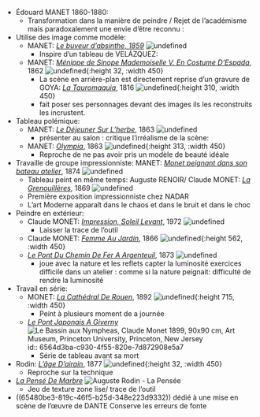 - Édouard MANET 1860-1880:
	- Transformation dans la manière de peindre / Rejet de l’académisme mais paradoxalement une envie d’être reconnu :
- Utilise des image comme modèle:
	- MANET: [*Le buveur d’absinthe, 1859*](https://fr.wikipedia.org/wiki/Le_Buveur_d%27absinthe) ![undefined](https://upload.wikimedia.org/wikipedia/commons/thumb/9/96/Edouard_Manet_001.jpg/800px-Edouard_Manet_001.jpg)
		- Inspire d’un tableau de VELÁZQUEZ:
	- MANET: [*Ménippe de Sinope Mademoiselle V. En Costume D’Espada*](https://fr.wikipedia.org/wiki/Mlle_V._en_costume_d%27espada), 1862 ![undefined](https://upload.wikimedia.org/wikipedia/commons/thumb/6/6d/Mademoiselle_V._._._in_the_Costume_of_an_Espada_MET_DT859.jpg/800px-Mademoiselle_V._._._in_the_Costume_of_an_Espada_MET_DT859.jpg){:height 32, :width 450}
		- La scène en arrière-plan est directement reprise d’un gravure de GOYA: [*La Tauromaquia*](https://fr.wikipedia.org/wiki/La_tauromaquia), 1816 ![undefined](https://upload.wikimedia.org/wikipedia/commons/9/94/La_muerte_de_Pepe-Hillo.jpg){:height 310, :width 450}
		- fait poser ses personnages devant des images ils les reconstruits les incrustent.
- Tableau polémique:
	- MANET: [*Le Déjeuner Sur L’herbe*](https://fr.wikipedia.org/wiki/Le_Déjeuner_sur_l%27herbe), 1863 ![undefined](https://upload.wikimedia.org/wikipedia/commons/thumb/f/fc/%C3%89douard_Manet_-_Le_D%C3%A9jeuner_sur_l%27herbe.jpg/1024px-%C3%89douard_Manet_-_Le_D%C3%A9jeuner_sur_l%27herbe.jpg)
		- présenter au salon : critique l’irréalisme de la scène:
	- MANET: [*Olympia*](https://fr.wikipedia.org/wiki/Olympia_\(Manet\)), 1863 ![undefined](https://upload.wikimedia.org/wikipedia/commons/thumb/9/9e/Edouard_Manet_-_Olympia_-_Google_Art_Project_2.jpg/1024px-Edouard_Manet_-_Olympia_-_Google_Art_Project_2.jpg){:height 313, :width 450}
		- Reproche de ne pas avoir pris un modèle de beauté idéale
- Travaille de groupe impressionniste:  MANET: [*Monet peignant dans son bateau atelier*](https://fr.wikipedia.org/wiki/Claude_Monet_peignant_dans_son_atelier), 1874 ![undefined](https://upload.wikimedia.org/wikipedia/commons/thumb/9/9b/Edouard_Manet_010.jpg/1024px-Edouard_Manet_010.jpg)
	- Tableau peint en même temps: Auguste RENOIR/ Claude MONET: [*La Grenouillères*](https://fr.wikipedia.org/wiki/Bain_à_la_Grenouillère), 1869 ![undefined](https://upload.wikimedia.org/wikipedia/commons/thumb/8/80/La_Grenouill%C3%A8re_MET_DT833.jpg/1024px-La_Grenouill%C3%A8re_MET_DT833.jpg)
	- Première exposition impressionniste chez NADAR
	- L’art Moderne apparaît dans le chaos et dans le bruit et dans le choc
- Peindre en extérieur:
	- Claude MONET: [*Impression, Soleil Levant*](https://fr.wikipedia.org/wiki/Impression,_soleil_levant), 1972 ![undefined](https://upload.wikimedia.org/wikipedia/commons/thumb/5/54/Claude_Monet%2C_Impression%2C_soleil_levant.jpg/1024px-Claude_Monet%2C_Impression%2C_soleil_levant.jpg)
		- Laisser la trace de l’outil
	- Claude MONET: [*Femme Au Jardin*](https://fr.wikipedia.org/wiki/Femmes_au_jardin_\(Monet\)), 1866 ![undefined](https://upload.wikimedia.org/wikipedia/commons/thumb/9/95/Claude_Monet_024.jpg/800px-Claude_Monet_024.jpg){:height 562, :width 450}
	- [*Le Pont Du Chemin De Fer A Argenteuil*](https://fr.wikipedia.org/wiki/Le_Pont_du_chemin_de_fer_à_Argenteuil), 1873 ![undefined](https://upload.wikimedia.org/wikipedia/commons/thumb/2/2d/Claude_Monet_-_The_Railway_Bridge_at_Argenteuil_%28Mus%C3%A9e_d%27Orsay%29.jpg/1024px-Claude_Monet_-_The_Railway_Bridge_at_Argenteuil_%28Mus%C3%A9e_d%27Orsay%29.jpg)
		- joue avec la nature et les reflets capter la luminosité exercices difficile dans un atelier : comme si la nature peignait: difficulté de rendre la luminosité
- Travail en série:
	- MONET: [*La Cathédral De Rouen*](https://fr.wikipedia.org/wiki/Série_des_Cathédrales_de_Rouen), 1892 ![undefined](https://upload.wikimedia.org/wikipedia/commons/3/34/Rouen_Cathedral_Sunlight_W1322.jpg){:height 715, :width 450}
		- Peint à plusieurs moment de a journée
	- [*Le Pont Japonais A Giverny*](https://givernews.com/2007/04/07/le-pont-japonais/) ![Le Bassin aux Nympheas, Claude Monet 1899, 90x90 cm, Art Museum, Princeton University, Princeton, New Jersey](https://givernews.com/images/photo04/w1509.jpg)
	  id:: 6564d3ba-c930-4f55-820e-7d872908e5a7
		- Série de tableau avant sa mort
- Rodin: [*L’âge D’airain*](https://fr.wikipedia.org/wiki/L%27Âge_d%27airain), 1877 ![undefined](https://upload.wikimedia.org/wikipedia/commons/thumb/7/77/Rodin_The_bronze_age.jpg/800px-Rodin_The_bronze_age.jpg){:height 32, :width 450}
	- Reproche sur la technique
- [*La Pensé De Marbre*](https://www.musee-orsay.fr/fr/oeuvres/la-pensee-9389) ![Auguste Rodin - La Pensée](https://cdn.mediatheque.epmoo.fr/link/3c9igq/nlq189jpud1ob7k.jpg)
	- Jeu de texture zone lise/ trace de l’outil
- ((65480be3-819c-46f5-b25d-348e223d9332)) dédié à une mise en scène de l’œuvre de DANTE Conserve les erreurs de fonte
